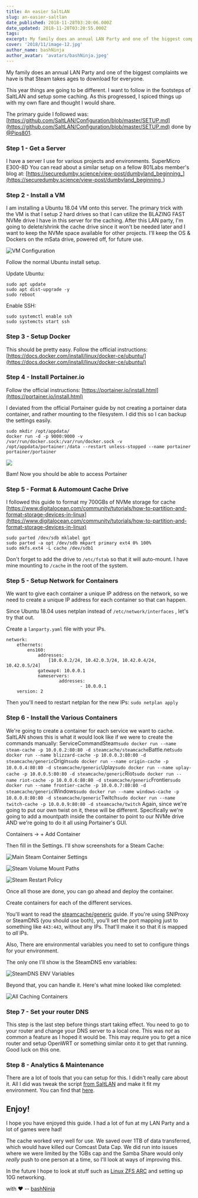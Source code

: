 ```yaml
---
title: An easier SaltLAN
slug: an-easier-saltlan
date_published: 2018-11-28T03:20:06.000Z
date_updated: 2018-11-28T03:20:55.000Z
tags:
excerpt: My family does an annual LAN Party and one of the biggest complaints we have is that Steam takes ages to download for everyone.
cover: '2018/11/image-12.jpg'
author_name: bashNinja
author_avatar: 'avatars/bashNinja.jpeg'
---
```


My family does an annual LAN Party and one of the biggest complaints we have is
that Steam takes ages to download for everyone.

This year things are going to be different. I want to follow in the footsteps of
SaltLAN and setup some caching. As this progressed, I spiced things up with my
own flare and thought I would share.

The primary guide I followed was:
[https://github.com/SaltLAN/Configuration/blob/master/SETUP.md](https://github.com/SaltLAN/Configuration/blob/master/SETUP.md)
done by [@Pips801](https://twitter.com/pips801).

### Step 1 - Get a Server

I have a server I use for various projects and environments. SuperMicro E300-8D
You can read about a similar setup on a fellow 801Labs member's blog at:
[https://securedumby.science/view-post/dumbyland_beginning_](https://securedumby.science/view-post/dumbyland_beginning_)

### Step 2 - Install a VM

I am installing a Ubuntu 18.04 VM onto this server. The primary trick with the
VM is that I setup 2 hard drives so that I can utilize the BLAZING FAST NVMe
drive I have in this server for the caching. After this LAN party, I'm going to
delete/shrink the cache drive since it won't be needed later and I want to keep
the NVMe space available for other projects. I'll keep the OS & Dockers on the
mSata drive, powered off, for future use.

![](2018/11/image-4.jpg "VM Configuration")

Follow the normal Ubuntu install setup.

Update Ubuntu:

    sudo apt update
    sudo apt dist-upgrade -y
    sudo reboot

Enable SSH:

    sudo systemctl enable ssh
    sudo systemcts start ssh

### Step 3 - Setup Docker

This should be pretty easy. Follow the official instructions:
[https://docs.docker.com/install/linux/docker-ce/ubuntu/](https://docs.docker.com/install/linux/docker-ce/ubuntu/)

### Step 4 - Install Portainer.io

Follow the official instructions:
[https://portainer.io/install.html](https://portainer.io/install.html)

I deviated from the official Portainer guide by not creating a portainer data
container, and rather mounting to the filesystem. I did this so I can backup the
settings easily.

    sudo mkdir /opt/appdata/
    docker run -d -p 9000:9000 -v /var/run/docker.sock:/var/run/docker.sock -v /opt/appdata/portainer:/data --restart unless-stopped --name portainer portainer/portainer

![](2018/11/image-5.jpg)

Bam! Now you should be able to access Portainer

### Step 5 - Format & Automount Cache Drive

I followed this guide to format my 700GBs of NVMe storage for cache
[https://www.digitalocean.com/community/tutorials/how-to-partition-and-format-storage-devices-in-linux](https://www.digitalocean.com/community/tutorials/how-to-partition-and-format-storage-devices-in-linux)

    sudo parted /dev/sdb mklabel gpt
    sudo parted -a opt /dev/sdb mkpart primary ext4 0% 100%
    sudo mkfs.ext4 -L cache /dev/sdb1

Don't forget to add the drive to `/etc/fstab` so that it will auto-mount. I have
mine mounting to `/cache` in the root of the system.

### Step 5 - Setup Network for Containers

We want to give each container a unique IP address on the network, so we need to
create a unique IP address for each container so that can happen.

Since Ubuntu 18.04 uses netplan instead of `/etc/network/interfaces` , let's try
that out.

Create a `lanparty.yaml` file with your IPs.

    network:
        ethernets:
            ens160:
                addresses:
                    [10.0.0.2/24, 10.42.0.3/24, 10.42.0.4/24, 10.42.0.5/24]
                gateway4: 10.0.0.1
                nameservers:
                        addresses:
                                - 10.0.0.1
        version: 2

Then you'll need to restart netplan for the new IPs: `sudo netplan apply`

### Step 6 - Install the Various Containers

We're going to create a container for each service we want to cache. SaltLAN
shows this is what it would look like if we were to create the commands
manually:
ServiceCommandSteam`sudo docker run --name steam-cache -p 10.0.0.2:80:80 -d steamcache/steamcache`Battle.net`sudo docker run --name blizzard-cache -p 10.0.0.3:80:80 -d steamcache/generic`Origin`sudo docker run --name origin-cache -p 10.0.0.4:80:80 -d steamcache/generic`Uplay`sudo docker run --name uplay-cache -p 10.0.0.5:80:80 -d steamcache/generic`Riot`sudo docker run --name riot-cache -p 10.0.0.6:80:80 -d steamcache/generic`Frontier`sudo docker run --name frontier-cache -p 10.0.0.7:80:80 -d steamcache/generic`Windows`sudo docker run --name windows-cache -p 10.0.0.8:80:80 -d steamcache/generic`Twitch`sudo docker run --name twitch-cache -p 10.0.0.9:80:80 -d steamcache/twitch`
Again, since we're going to put our own twist on it, these will be different.
Specifically we're going to add a mountpath inside the container to point to our
NVMe drive AND we're going to do it all using Portainer's GUI.

Containers -> + Add Container

Then fill in the Settings. I'll show screenshots for a Steam Cache:

![](2018/11/Screenshot_2018-11-19-18.52.56_wehvoV.jpg "Main Steam Container Settings")

![](2018/11/image-8.jpg "Steam Volume Mount Paths")

![](2018/11/image-10.jpg "Steam Restart Policy")

Once all those are done, you can go ahead and deploy the container.

Create containers for each of the different services.

You'll want to read the
[steamcache/generic](https://github.com/steamcache/generic) guide. If you're
using SNIProxy or SteamDNS (you should use both), you'll set the port mapping
just to something like `443:443`, without any IPs. That'll make it so that it is
mapped to _all_ IPs.

Also, There are environmental variables you need to set to configure things for
your environment.

The only one I'll show is the SteamDNS env variables:

![](2018/11/image-13.jpg "SteamDNS ENV Variables")

Beyond that, you can handle it. Here's what mine looked like completed:

![](2018/11/image-12.jpg "All Caching Containers")

### Step 7 - Set your router DNS

This step is the last step before things start taking effect. You need to go to
your router and change your DNS server to a local one. This was _not_ as common
a feature as I hoped it would be. This may require you to get a nice router and
setup OpenWRT or something similar onto it to get that running. Good luck on
this one.

### Step 8 - Analytics & Maintenance

There are a lot of tools that you can setup for this. I didn't really care about
it. All I did was tweak the script
[from SaltLAN](https://github.com/SaltLAN/Configuration/blob/master/scripts/saltlan)
and make it fit my environment. You can find that
[here](https://gist.github.com/miketweaver/9f8e60db3ee5cbe7dd0cde6b88184956).

## Enjoy!

I hope you have enjoyed this guide. I had a lot of fun at my LAN Party and a lot
of games were had!

The cache worked very well for use. We saved over 1TB of data transferred, which
would have killed our Comcast Data Cap. We did run into issues where we were
limited by the 1GBs cap and the Samba Share would only _really_ push to one
person at a time, so I'll look at ways of improving this.

In the future I hope to look at stuff such as
[Linux ZFS ARC](https://pthree.org/2012/12/07/zfs-administration-part-iv-the-adjustable-replacement-cache/)
and setting up 10G networking.

with ❤️️ -- [bashNinja](https://twitter.com/_bashNinja)
